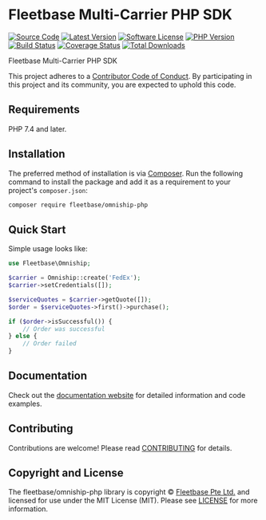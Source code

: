 # Fleetbase Multi-Carrier PHP SDK

[![Source Code][badge-source]][source]
[![Latest Version][badge-release]][packagist]
[![Software License][badge-license]][license]
[![PHP Version][badge-php]][php]
[![Build Status][badge-build]][build]
[![Coverage Status][badge-coverage]][coverage]
[![Total Downloads][badge-downloads]][downloads]

Fleetbase Multi-Carrier PHP SDK

This project adheres to a [Contributor Code of Conduct][conduct]. By
participating in this project and its community, you are expected to uphold this
code.


## Requirements

PHP 7.4 and later.


## Installation

The preferred method of installation is via [Composer][]. Run the following
command to install the package and add it as a requirement to your project's
`composer.json`:

```bash
composer require fleetbase/omniship-php
```


## Quick Start

Simple usage looks like:

```php
use Fleetbase\Omniship;

$carrier = Omniship::create('FedEx');
$carrier->setCredentials([]);

$serviceQuotes = $carrier->getQuote([]);
$order = $serviceQuotes->first()->purchase();

if ($order->isSuccessful()) {
    // Order was successful
} else {
    // Order failed
}
```

## Documentation

Check out the [documentation website][documentation] for detailed information
and code examples.


## Contributing

Contributions are welcome! Please read [CONTRIBUTING][] for details.


## Copyright and License

The fleetbase/omniship-php library is copyright © [Fleetbase Pte Ltd.](https://fleetbase.io)
and licensed for use under the MIT License (MIT). Please see [LICENSE][] for
more information.


[conduct]: https://github.com/fleetbase/omniship-php/blob/master/.github/CODE_OF_CONDUCT.md
[composer]: http://getcomposer.org/
[documentation]: https://fleetbase.github.io/omniship-php/
[contributing]: https://github.com/fleetbase/omniship-php/blob/master/.github/CONTRIBUTING.md

[badge-source]: http://img.shields.io/badge/source-fleetbase/fleetbase--php-blue.svg?style=flat-square
[badge-release]: https://img.shields.io/packagist/v/fleetbase/omniship-php.svg?style=flat-square&label=release
[badge-license]: https://img.shields.io/packagist/l/fleetbase/omniship-php.svg?style=flat-square
[badge-php]: https://img.shields.io/packagist/php-v/fleetbase/omniship-php.svg?style=flat-square
[badge-build]: https://img.shields.io/travis/fleetbase/omniship-php/master.svg?style=flat-square
[badge-coverage]: https://img.shields.io/coveralls/github/fleetbase/omniship-php/master.svg?style=flat-square
[badge-downloads]: https://img.shields.io/packagist/dt/fleetbase/omniship-php.svg?style=flat-square&colorB=mediumvioletred

[source]: https://github.com/fleetbase/omniship-php
[packagist]: https://packagist.org/packages/fleetbase/omniship-php
[license]: https://github.com/fleetbase/omniship-php/blob/master/LICENSE
[php]: https://php.net
[build]: https://travis-ci.org/fleetbase/omniship-php
[coverage]: https://coveralls.io/r/fleetbase/omniship-php?branch=master
[downloads]: https://packagist.org/packages/fleetbase/omniship-php
